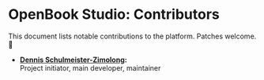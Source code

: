 OpenBook Studio: Contributors
=============================

This document lists notable contributions to the platform. Patches welcome. 🤠

 * __[Dennis Schulmeister-Zimolong](https://github.com/DennisSchulmeister):__ <br>
   Project initiator, main developer, maintainer

